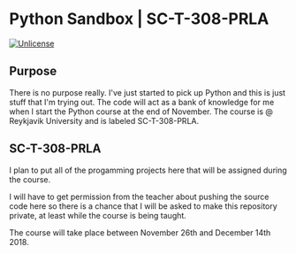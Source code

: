 # Python Sandbox | SC-T-308-PRLA

[![Unlicense](https://img.shields.io/badge/license-UNLICENSE-lightgrey.svg?style=for-the-badge)](https://unlicense.org/)

## Purpose

There is no purpose really. I've just started to pick up Python and this is just stuff that I'm trying
out. The code will act as a bank of knowledge for me when I start the Python course at the end of
November. The course is @ Reykjavik University and is labeled SC-T-308-PRLA.

## SC-T-308-PRLA

I plan to put all of the progamming projects here that will be assigned during the course.

I will have to get permission from the teacher about pushing the source code here so there is a chance
that I will be asked to make this repository private, at least while the course is being taught.

The course will take place between November 26th and December 14th 2018.
